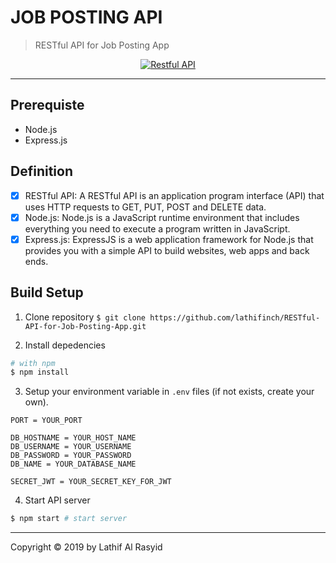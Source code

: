 # JOB POSTING API

> RESTful API for Job Posting App

<p align="center">
  <a href="https://nodejs.org/">
    <img title="Restful API" src="https://cdn-images-1.medium.com/max/871/1*d2zLEjERsrs1Rzk_95QU9A.png">
  </a>
</p>

---

## Prerequiste

- Node.js
- Express.js

## Definition

- [x] RESTful API: A RESTful API is an application program interface (API) that uses HTTP requests to GET, PUT, POST and DELETE data.
- [x] Node.js: Node.js is a JavaScript runtime environment that includes everything you need to execute a program written in JavaScript.
- [x] Express.js: ExpressJS is a web application framework for Node.js that provides you with a simple API to build websites, web apps and back ends.

## Build Setup

1. Clone repository
   `$ git clone https://github.com/lathifinch/RESTful-API-for-Job-Posting-App.git`

2. Install depedencies

```bash
# with npm
$ npm install
```

3. Setup your environment variable in `.env` files (if not exists, create your own).

```env
PORT = YOUR_PORT

DB_HOSTNAME = YOUR_HOST_NAME
DB_USERNAME = YOUR_USERNAME
DB_PASSWORD = YOUR_PASSWORD
DB_NAME = YOUR_DATABASE_NAME

SECRET_JWT = YOUR_SECRET_KEY_FOR_JWT
```

4. Start API server

```bash
$ npm start # start server
```

---

Copyright © 2019 by Lathif Al Rasyid


